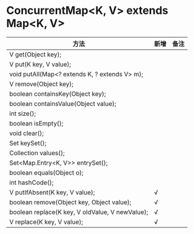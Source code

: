 # ConcurrentMap<K, V> extends Map<K, V>
方法|新增|备注
-|-|-
V get(Object key);||
V put(K key, V value);||
void putAll(Map<? extends K, ? extends V> m);||
V remove(Object key);||
boolean containsKey(Object key);||
boolean containsValue(Object value);||
int size();||
boolean isEmpty();||
void clear();||
Set<K> keySet();||
Collection<V> values();||
Set<Map.Entry<K, V>> entrySet();||
boolean equals(Object o);||
int hashCode();||
V putIfAbsent(K key, V value);|√|
boolean remove(Object key, Object value);|√|
boolean replace(K key, V oldValue, V newValue);|√|
V replace(K key, V value);|√|